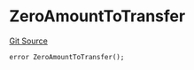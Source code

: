 # ZeroAmountToTransfer
[Git Source](https://github.com/matter-labs/zksync-contracts/blob/c6e73735b89a4b474234f6471e326125c9069f15/contracts/l1-contracts/bridge/L1BridgeContractErrors.sol)


```solidity
error ZeroAmountToTransfer();
```

